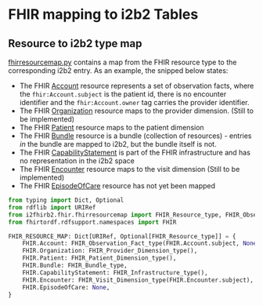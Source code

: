 # FHIR mapping to i2b2 Tables
## Resource to i2b2 type map
[fhirresourcemap.py](fhirresourcemap.py) contains a map from the FHIR resource type to the corresponding i2b2 entry.
 As an example, the snipped below states:
 * The FHIR [Account](http://hl7.org/fhir/account.html) resource represents a set of observation facts, where the `fhir:Account.subject` is the patient id, there is no encounter identifier and the `fhir:Account.owner` tag carries the provider identifier.
 * The FHIR [Organization](http://hl7.org/fhir/organization.html) resource maps to the provider dimension. (Still to be implemented)
 * The FHIR [Patient](http://hl7.org/fhir/patient.html) resource maps to the patient dimension
 * The FHIR [Bundle](http://hl7.org/fhir/bundle.html) resource is a bundle (collection of resources) - entries *in* the bundle are mapped to i2b2, but the bundle itself is not.
 * The FHIR [CapabilityStatement](http://hl7.org/fhir/capabilitystatement.html) is part of the FHIR infrastructure and has no representation in the i2b2 space
* The FHIR [Encounter](http://hl7.org/fhir/encounter.html) resource maps to the visit dimension (Still to be implemented)
* The FHIR [EpisodeOfCare](http://hl7.org/fhir/episodeofcare.html) resource has not yet been mapped
```python
from typing import Dict, Optional
from rdflib import URIRef
from i2fhirb2.fhir.fhirresourcemap import FHIR_Resource_type, FHIR_Observation_Fact_type, FHIR_Bundle_type, FHIR_Visit_Dimension_type, FHIR_Provider_Dimension_type, FHIR_Patient_Dimension_type, FHIR_Infrastructure_type
from fhirtordf.rdfsupport.namespaces import FHIR

FHIR_RESOURCE_MAP: Dict[URIRef, Optional[FHIR_Resource_type]] = {
    FHIR.Account: FHIR_Observation_Fact_type(FHIR.Account.subject, None, FHIR.Account.owner),
    FHIR.Organization: FHIR_Provider_Dimension_type(),
    FHIR.Patient: FHIR_Patient_Dimension_type(),
    FHIR.Bundle: FHIR_Bundle_type,
    FHIR.CapabilityStatement: FHIR_Infrastructure_type(),
    FHIR.Encounter: FHIR_Visit_Dimension_type(FHIR.Encounter.subject),
    FHIR.EpisodeOfCare: None,
}
```